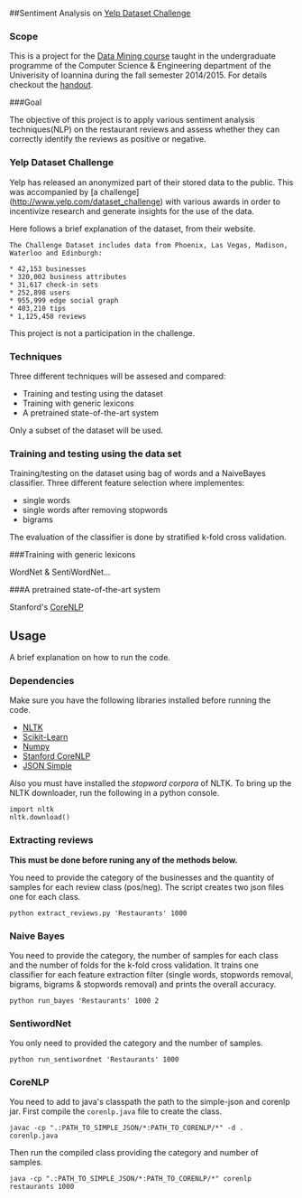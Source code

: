 ##Sentiment Analysis on [Yelp Dataset Challenge](http://www.yelp.com/dataset_challenge)

### Scope 
This is a project for the [Data Mining course](http://www.cs.uoi.gr/~tsap/teaching/cs059/index-en.html) taught in the undergraduate programme of the Computer Science & Engineering department of the Univerisity of Ioannina during the fall semester 2014/2015. 
For details checkout the [handout](http://www.cs.uoi.gr/~tsap/teaching/cs059/assignments/project-en.pdf).

###Goal

The objective of this project is to apply various sentiment analysis techniques(NLP) on the restaurant reviews and assess 
whether they can correctly identify the reviews as positive or negative. 

### Yelp Dataset Challenge

Yelp has released an anonymized part of their stored data to the public. This was accompanied by 
[a challenge] (http://www.yelp.com/dataset_challenge) with various awards in order to incentivize research 
and generate insights for the use of the data. 

Here follows a brief explanation of the dataset, from their website.

```
The Challenge Dataset includes data from Phoenix, Las Vegas, Madison, Waterloo and Edinburgh:

* 42,153 businesses
* 320,002 business attributes
* 31,617 check-in sets
* 252,898 users
* 955,999 edge social graph
* 403,210 tips
* 1,125,458 reviews
```

This project is not a participation in the challenge. 

### Techniques

Three different techniques will be assesed and compared:

* Training and testing using the dataset 
* Training with generic lexicons
* A pretrained state-of-the-art system

Only a subset of the dataset will be used.

### Training and testing using the data set

Training/testing on the dataset using bag of words and a NaiveBayes classifier. 
Three different feature selection where implementes: 
* single words
* single words after removing stopwords
* bigrams

The evaluation of the classifier is done by stratified k-fold cross validation.

###Training with generic lexicons

WordNet & SentiWordNet...

###A pretrained state-of-the-art system

Stanford's [CoreNLP](http://nlp.stanford.edu/sentiment/code.html)

## Usage

A brief explanation on how to run the code.

### Dependencies

Make sure you have the following libraries installed before running the code.

* [NLTK](http://www.nltk.org)
* [Scikit-Learn](http://scikit-learn.org/stable/install.html)
* [Numpy](http://www.numpy.org)
* [Stanford CoreNLP](http://nlp.stanford.edu/software/corenlp.shtml)
* [JSON Simple](https://code.google.com/p/json-simple/)

Also you must have installed the *stopword corpora* of NLTK.
To bring up the NLTK downloader, run the following in a python console.

```
import nltk
nltk.download()
```

### Extracting reviews

**This must be done before runing any of the methods below.**

You need to provide the category of the businesses and the quantity of samples for each review class (pos/neg).
The script creates two json files one for each class.

```
python extract_reviews.py 'Restaurants' 1000
```

### Naive Bayes

You need to provide the category, the number of samples for each class and the number of folds for the k-fold cross validation.
It trains one classifier for each feature extraction filter (single words, stopwords removal, bigrams, bigrams & stopwords removal) and prints the overall accuracy.

```
python run_bayes 'Restaurants' 1000 2
```

### SentiwordNet

You only need to provided the category and the number of samples. 


```
python run_sentiwordnet 'Restaurants' 1000
```

### CoreNLP

You need to add to java's classpath the path to the simple-json and corenlp jar.
First compile the ```corenlp.java``` file to create the class.

```
javac -cp ".:PATH_TO_SIMPLE_JSON/*:PATH_TO_CORENLP/*" -d . corenlp.java 
```

Then run the compiled class providing the category and number of samples.

```
java -cp ".:PATH_TO_SIMPLE_JSON/*:PATH_TO_CORENLP/*" corenlp restaurants 1000

```
